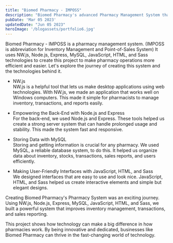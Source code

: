 ```yaml
---
title: "Biomed Pharmacy - IMPOSS"
description: "Biomed Pharmacy's advanced Pharmacy Management System that uses NW.js, Node.js, Express, MySQL, JavaScript, HTML, and Sass. This system improves how pharmacies manage inventory, transactions, and sales reporting for better efficiency and customer service."
pubDate: 'Mar 05 2023'
updatedDate: "Jun 05 2023"
heroImage: '/blogassets/portfolio6.jpg'
---
```


Biomed Pharmacy - IMPOSS is a pharmacy management system. (IMPOSS is abbreviation for
Inventory Management and Point-of-Sales System) It uses NW.js, Node.js, Express, MySQL,
JavaScript, HTML, and Sass technologies to create this project to make pharmacy operations
more efficient and easier. Let's explore the journey of creating this system and the
technologies behind it.

- NW.js\
NW.js is a helpful tool that lets us make desktop applications using web technologies. With NW.js,
we made an application that works well on Windows computers. This made it simple for pharmacists
to manage inventory, transactions, and reports easily.

- Empowering the Back-End with Node.js and Express\
For the back-end, we used Node.js and Express. These tools helped us create a strong server system
that can handle prolonged usage and stability. This made the system fast and responsive.

- Storing Data with MySQL\
Storing and getting information is crucial for any pharmacy. We used MySQL, a reliable database
system, to do this. It helped us organize data about inventory, stocks, transactions, sales reports,
and users efficiently.

- Making User-Friendly Interfaces with JavaScript, HTML, and Sass\
We designed interfaces that are easy to use and look nice. JavaScript, HTML, and Sass helped us
create interactive elements and simple but elegant designs.

Creating Biomed Pharmacy's Pharmacy System was an exciting journey. Using NW.js, Node.js,
Express, MySQL, JavaScript, HTML, and Sass, we built a powerful system that improves inventory
management, transactions, and sales reporting.

This project shows how technology can make a big difference in how pharmacies work. By being
innovative and dedicated, businesses like Biomed Pharmacy can thrive in the fast-changing world
of technology.
